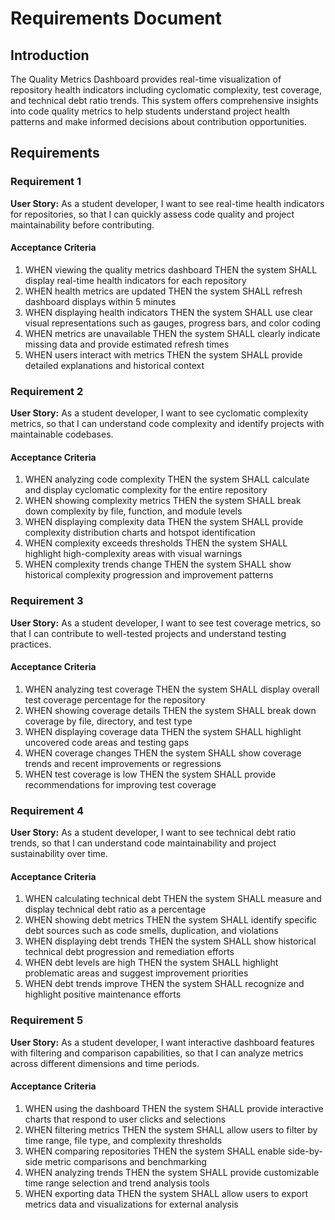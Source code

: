 # Requirements Document

## Introduction

The Quality Metrics Dashboard provides real-time visualization of repository health indicators including cyclomatic complexity, test coverage, and technical debt ratio trends. This system offers comprehensive insights into code quality metrics to help students understand project health patterns and make informed decisions about contribution opportunities.

## Requirements

### Requirement 1

**User Story:** As a student developer, I want to see real-time health indicators for repositories, so that I can quickly assess code quality and project maintainability before contributing.

#### Acceptance Criteria

1. WHEN viewing the quality metrics dashboard THEN the system SHALL display real-time health indicators for each repository
2. WHEN health metrics are updated THEN the system SHALL refresh dashboard displays within 5 minutes
3. WHEN displaying health indicators THEN the system SHALL use clear visual representations such as gauges, progress bars, and color coding
4. WHEN metrics are unavailable THEN the system SHALL clearly indicate missing data and provide estimated refresh times
5. WHEN users interact with metrics THEN the system SHALL provide detailed explanations and historical context

### Requirement 2

**User Story:** As a student developer, I want to see cyclomatic complexity metrics, so that I can understand code complexity and identify projects with maintainable codebases.

#### Acceptance Criteria

1. WHEN analyzing code complexity THEN the system SHALL calculate and display cyclomatic complexity for the entire repository
2. WHEN showing complexity metrics THEN the system SHALL break down complexity by file, function, and module levels
3. WHEN displaying complexity data THEN the system SHALL provide complexity distribution charts and hotspot identification
4. WHEN complexity exceeds thresholds THEN the system SHALL highlight high-complexity areas with visual warnings
5. WHEN complexity trends change THEN the system SHALL show historical complexity progression and improvement patterns

### Requirement 3

**User Story:** As a student developer, I want to see test coverage metrics, so that I can contribute to well-tested projects and understand testing practices.

#### Acceptance Criteria

1. WHEN analyzing test coverage THEN the system SHALL display overall test coverage percentage for the repository
2. WHEN showing coverage details THEN the system SHALL break down coverage by file, directory, and test type
3. WHEN displaying coverage data THEN the system SHALL highlight uncovered code areas and testing gaps
4. WHEN coverage changes THEN the system SHALL show coverage trends and recent improvements or regressions
5. WHEN test coverage is low THEN the system SHALL provide recommendations for improving test coverage

### Requirement 4

**User Story:** As a student developer, I want to see technical debt ratio trends, so that I can understand code maintainability and project sustainability over time.

#### Acceptance Criteria

1. WHEN calculating technical debt THEN the system SHALL measure and display technical debt ratio as a percentage
2. WHEN showing debt metrics THEN the system SHALL identify specific debt sources such as code smells, duplication, and violations
3. WHEN displaying debt trends THEN the system SHALL show historical technical debt progression and remediation efforts
4. WHEN debt levels are high THEN the system SHALL highlight problematic areas and suggest improvement priorities
5. WHEN debt trends improve THEN the system SHALL recognize and highlight positive maintenance efforts

### Requirement 5

**User Story:** As a student developer, I want interactive dashboard features with filtering and comparison capabilities, so that I can analyze metrics across different dimensions and time periods.

#### Acceptance Criteria

1. WHEN using the dashboard THEN the system SHALL provide interactive charts that respond to user clicks and selections
2. WHEN filtering metrics THEN the system SHALL allow users to filter by time range, file type, and complexity thresholds
3. WHEN comparing repositories THEN the system SHALL enable side-by-side metric comparisons and benchmarking
4. WHEN analyzing trends THEN the system SHALL provide customizable time range selection and trend analysis tools
5. WHEN exporting data THEN the system SHALL allow users to export metrics data and visualizations for external analysis